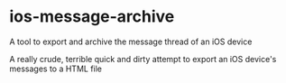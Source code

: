 # ios-message-archive
A tool to export and archive the message thread of an iOS device

A really crude, terrible quick and dirty attempt to export an iOS device's messages to a HTML file

